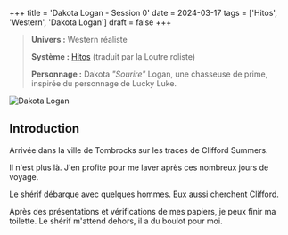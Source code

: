 +++
title = 'Dakota Logan - Session 0'
date = 2024-03-17
tags = ['Hitos', 'Western', 'Dakota Logan']
draft = false
+++

> **Univers :** Western réaliste
>
> **Système :** [Hitos](https://www.laloutreroliste.com/store/13-hitos) (traduit par la Loutre roliste)
>
> **Personnage :** Dakota *"Sourire"* Logan, une chasseuse de prime, inspirée du personnage de Lucky Luke.

![Dakota Logan](/blog-cabane-jdr/images/dakota-logan/dakota-logan_1.jpg)

## Introduction

Arrivée dans la ville de Tombrocks sur les traces de Clifford Summers.

Il n'est plus là. J'en profite pour me laver après ces nombreux jours de voyage.

Le shérif débarque avec quelques hommes. Eux aussi cherchent Clifford.

Après des présentations et vérifications de mes papiers, je peux finir ma toilette. Le shérif m'attend dehors, il a du boulot pour moi.
